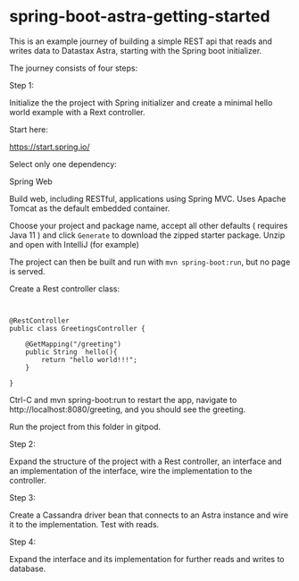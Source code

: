 # spring-boot-astra-getting-started

This is an example journey of building a simple REST api that reads and writes data to Datastax Astra, starting with the Spring boot initializer.

The journey consists of four steps:

Step 1:

Initialize the the project with Spring initializer and create a minimal hello world example with a Rext controller. 

Start here:

https://start.spring.io/

Select only one dependency:

Spring Web

Build web, including RESTful, applications using Spring MVC. Uses Apache Tomcat as the default embedded container.

Choose your project and package name, accept all other defaults ( requires Java 11 ) and click `Generate` to download the zipped starter package. Unzip and open with IntelliJ (for example)

The project can then be built and run with `mvn spring-boot:run`, but no page is served.

Create a Rest controller class:

```


@RestController
public class GreetingsController {

    @GetMapping("/greeting")
    public String  hello(){
        return "hello world!!!";
    }

}

```

Ctrl-C and mvn spring-boot:run to restart the app, navigate to http://localhost:8080/greeting, and you should see the greeting. 

Run the project from this folder in gitpod.

Step 2:

Expand the structure of the project with a Rest controller, an interface and an implementation of the interface, wire the implementation to the controller.



Step 3:

Create a Cassandra driver bean that connects to an Astra instance and wire it to the implementation. Test with reads.

Step 4: 

Expand the interface and its implementation for further reads and writes to database. 



